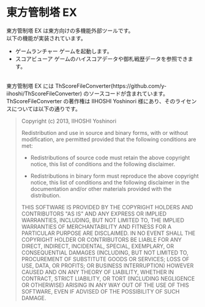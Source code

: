 # 東方管制塔 EX
東方管制塔 EX は東方向けの多機能外部ツールです。<br>
以下の機能が実装されています。
- ゲームランチャー
ゲームを起動します。
- スコアビューア
ゲームのハイスコアデータや御札戦歴データを参照できます。<br>
<br>
東方管制塔 EX には ThScoreFileConverter(https://github.com/y-iihoshi/ThScoreFileConverter) のソースコードが含まれています。<br>
ThScoreFileConverter の著作権は IIHOSHI Yoshinori 様にあり、そのライセンスについては以下の通りです。<br>

>Copyright (c) 2013, IIHOSHI Yoshinori
>
>Redistribution and use in source and binary forms, with or without
>modification, are permitted provided that the following conditions are met:
>
>* Redistributions of source code must retain the above copyright notice, this
>  list of conditions and the following disclaimer.
>
>* Redistributions in binary form must reproduce the above copyright notice,
>  this list of conditions and the following disclaimer in the documentation
>  and/or other materials provided with the distribution.
>
>THIS SOFTWARE IS PROVIDED BY THE COPYRIGHT HOLDERS AND CONTRIBUTORS "AS IS"
>AND ANY EXPRESS OR IMPLIED WARRANTIES, INCLUDING, BUT NOT LIMITED TO, THE
>IMPLIED WARRANTIES OF MERCHANTABILITY AND FITNESS FOR A PARTICULAR PURPOSE ARE
>DISCLAIMED. IN NO EVENT SHALL THE COPYRIGHT HOLDER OR CONTRIBUTORS BE LIABLE
>FOR ANY DIRECT, INDIRECT, INCIDENTAL, SPECIAL, EXEMPLARY, OR CONSEQUENTIAL
>DAMAGES (INCLUDING, BUT NOT LIMITED TO, PROCUREMENT OF SUBSTITUTE GOODS OR
>SERVICES; LOSS OF USE, DATA, OR PROFITS; OR BUSINESS INTERRUPTION) HOWEVER
>CAUSED AND ON ANY THEORY OF LIABILITY, WHETHER IN CONTRACT, STRICT LIABILITY,
>OR TORT (INCLUDING NEGLIGENCE OR OTHERWISE) ARISING IN ANY WAY OUT OF THE USE
>OF THIS SOFTWARE, EVEN IF ADVISED OF THE POSSIBILITY OF SUCH DAMAGE.
